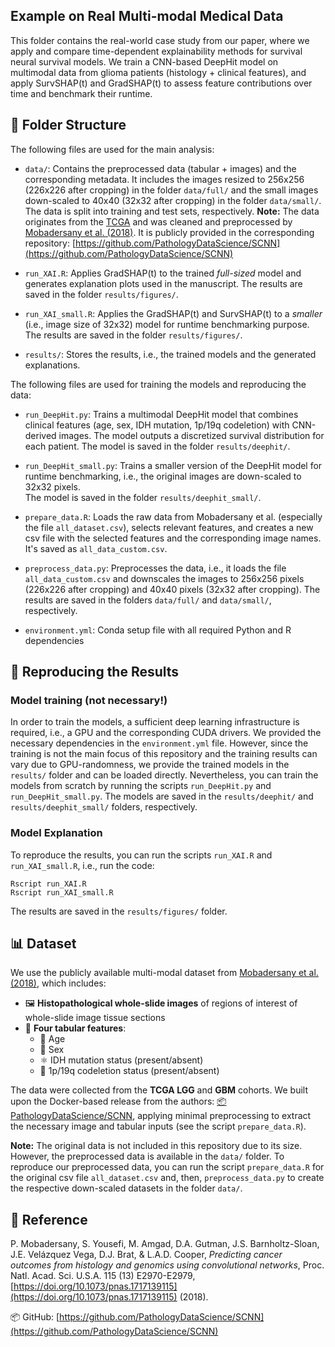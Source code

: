 
## Example on Real Multi-modal Medical Data

This folder contains the real-world case study from our paper, where we apply and
compare time-dependent explainability methods for survival neural survival models. We 
train a CNN-based DeepHit model on multimodal data from glioma patients 
(histology + clinical features), and apply SurvSHAP(t) and GradSHAP(t) to 
assess feature contributions over time and benchmark their runtime.

## 📁 Folder Structure

The following files are used for the main analysis:

- `data/`: Contains the preprocessed data (tabular + images) and the 
corresponding metadata. It includes the images resized to 256x256 (226x226 after cropping)
in the folder `data/full/` and the small images down-scaled to 40x40 (32x32 after cropping) 
in the folder `data/small/`. The data is split into training and test sets, respectively.
**Note:** The data originates from the 
[TCGA](https://www.cancer.gov/about-nci/organization/ccg/research/structural-genomics/tcga) 
and was cleaned and preprocessed by 
[Mobadersany et al. (2018)](https://doi.org/10.1073/pnas.1717139115). 
It is publicly provided in the corresponding repository: 
[https://github.com/PathologyDataScience/SCNN](https://github.com/PathologyDataScience/SCNN)

- `run_XAI.R`: Applies GradSHAP(t) to the trained *full-sized* model and generates 
explanation plots used in the manuscript. The results are saved in the folder
`results/figures/`.

- `run_XAI_small.R`: Applies the GradSHAP(t) and SurvSHAP(t) to a *smaller* (i.e., image size of 32x32) 
model for runtime benchmarking purpose. The results are saved in the folder
`results/figures/`.

- `results/`: Stores the results, i.e., the trained models and the generated
explanations.

The following files are used for training the models and reproducing the data:

- `run_DeepHit.py`: Trains a multimodal DeepHit model that combines clinical 
features (age, sex, IDH mutation, 1p/19q codeletion) with CNN-derived images. 
The model outputs a discretized survival distribution for each patient. The model is
saved in the folder `results/deephit/`.

- `run_DeepHit_small.py`: Trains a smaller version of the DeepHit model for
runtime benchmarking, i.e., the original images are down-scaled to 32x32 pixels.  
The model is saved in the folder `results/deephit_small/`.

- `prepare_data.R`: Loads the raw data from Mobadersany et al. (especially the file `all_dataset.csv`), 
selects relevant features, and creates a new csv file with the selected features and
the corresponding image names. It's saved as `all_data_custom.csv`.

- `preprocess_data.py`: Preprocesses the data, i.e., it loads the file `all_data_custom.csv`
and downscales the images to 256x256 pixels (226x226 after cropping) and 40x40 pixels (32x32 after cropping).
The results are saved in the folders `data/full/` and `data/small/`, respectively.

- `environment.yml`: Conda setup file with all required Python and R dependencies 

## 🚀 Reproducing the Results

### Model training (not necessary!)
In order to train the models, a sufficient deep learning infrastructure is required,
i.e., a GPU and the corresponding CUDA drivers. We provided the necessary
dependencies in the `environment.yml` file. However, since the training is not
the main focus of this repository and the training results can vary due to
GPU-randomness, we provide the trained models in the `results/` folder and can be
loaded directly. Nevertheless, you can train the models from scratch by running the
scripts `run_DeepHit.py` and `run_DeepHit_small.py`. The models are saved in the
`results/deephit/` and `results/deephit_small/` folders, respectively.

### Model Explanation

To reproduce the results, you can run the scripts `run_XAI.R` and `run_XAI_small.R`, 
i.e., run the code:
```
Rscript run_XAI.R
Rscript run_XAI_small.R
```
The results are saved in the `results/figures/` folder.

## 📊 Dataset

We use the publicly available multi-modal dataset from 
[Mobadersany et al. (2018)](https://doi.org/10.1073/pnas.1717139115), 
which includes:

- 🖼️ **Histopathological whole-slide images** of regions of interest
of whole-slide image tissue sections
- 🧬 **Four tabular features**:
  - 👵 Age  
  - 🚻 Sex  
  - ⚛️ IDH mutation status (present/absent)  
  - 🧩 1p/19q codeletion status (present/absent)

The data were collected from the **TCGA LGG** and **GBM** cohorts. We built upon
the Docker-based release from the authors: 
[📦 PathologyDataScience/SCNN](https://github.com/PathologyDataScience/SCNN), 
applying minimal preprocessing to extract the necessary image and tabular inputs 
(see the script `prepare_data.R`).

**Note:** The original data is not included in this repository due to its size.
However, the preprocessed data is available in the `data/` folder. To reproduce our
preprocessed data, you can run the script `prepare_data.R` for the original csv file
`all_dataset.csv` and, then, `preprocess_data.py` to create the respective down-scaled
datasets in the folder `data/`.

## 📖 Reference

P. Mobadersany, S. Yousefi, M. Amgad, D.A. Gutman, J.S. Barnholtz-Sloan, J.E. 
Velázquez Vega, D.J. Brat, & L.A.D. Cooper, *Predicting cancer outcomes from 
histology and genomics using convolutional networks*, Proc. Natl. Acad. Sci. 
U.S.A. 115 (13) E2970-E2979, [https://doi.org/10.1073/pnas.1717139115](https://doi.org/10.1073/pnas.1717139115) (2018).

📦 GitHub: [https://github.com/PathologyDataScience/SCNN](https://github.com/PathologyDataScience/SCNN)

